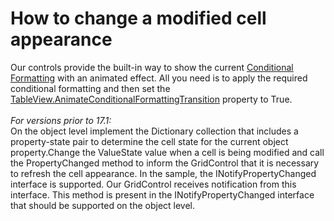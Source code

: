 # How to change a modified cell appearance 


<p>Our controls provide the built-in way to show the current <a href="https://documentation.devexpress.com/WPF/17130/Controls-and-Libraries/Data-Grid/Conditional-Formatting">Conditional Formatting</a> with an animated effect. All you need is to apply the required conditional formatting and then set the <a href="https://documentation.devexpress.com/WPF/DevExpress.Xpf.Grid.TableView.AnimateConditionalFormattingTransition.property">TableView.AnimateConditionalFormattingTransition</a> property to True.<br><br><em>For versions prior to 17.1:</em><br>On the object level implement the Dictionary collection that includes a property-state pair to determine the cell state for the current object property.Change the ValueState value when a cell is being modified and call the PropertyChanged method to inform the GridControl that it is necessary to refresh the cell appearance. In the sample, the INotifyPropertyChanged interface is supported. Our GridControl receives notification from this interface. This method is present in the INotifyPropertyChanged interface that should be supported on the object level.<br></p>

<br/>


